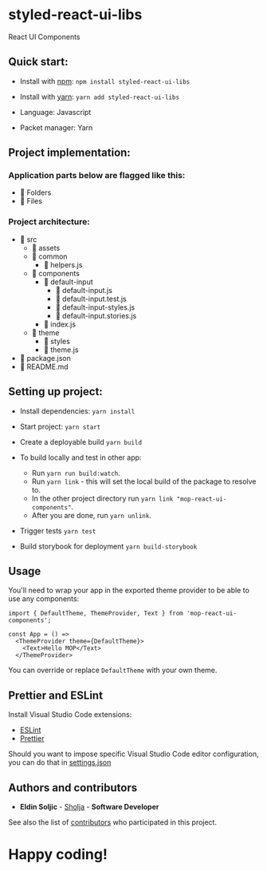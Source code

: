 # styled-react-ui-libs

React UI Components

## Quick start:

* Install with [npm](https://www.npmjs.com/): `npm install styled-react-ui-libs`
* Install with [yarn](https://yarnpkg.com/): `yarn add styled-react-ui-libs`

* Language: Javascript

* Packet manager: Yarn


## Project implementation:

### Application parts below are flagged like this:

* 📒 Folders
* 📑 Files

### Project architecture:

* 📒 src
  * 📒 assets
  * 📒 common
    * 📑 helpers.js
  * 📒 components
    * 📒 default-input
      * 📑 default-input.js
      * 📑 default-input.test.js
      * 📑 default-input-styles.js
      * 📑 default-input.stories.js
    * 📑 index.js
  * 📒 theme
    * 📒 styles
    * 📑 theme.js
* 📑 package.json
* 📑 README.md

## Setting up project:

* Install dependencies:
  `yarn install`

* Start project:
  `yarn start`

* Create a deployable build
  `yarn build`

* To build locally and test in other app:
  - Run `yarn run build:watch`.
  - Run `yarn link` - this will set the local build of the package to resolve to.
  - In the other project directory run `yarn link "mop-react-ui-components"`.
  - After you are done, run `yarn unlink`.

* Trigger tests
  `yarn test`

* Build storybook for deployment
  `yarn build-storybook`

## Usage

You'll need to wrap your app in the exported theme provider to be able to use any components:

```
import { DefaultTheme, ThemeProvider, Text } from 'mop-react-ui-components';

const App = () =>
  <ThemeProvider theme={DefaultTheme}>
    <Text>Hello MOP</Text>
  </ThemeProvider>

```

You can override or replace `DefaultTheme` with your own theme.

## Prettier and ESLint

Install Visual Studio Code extensions:

* [ESLint](https://marketplace.visualstudio.com/items?itemName=dbaeumer.vscode-eslint)
* [Prettier](https://marketplace.visualstudio.com/items?itemName=esbenp.prettier-vscode)

Should you want to impose specific Visual Studio Code editor configuration, you can do that in [settings.json](https://github.com/SwipeStoxGmbH/naga-card/tree/master/.vscode/settings.json)


## Authors and contributors

* **Eldin Soljic** - [Sholja](https://github.com/Sholja) - **Software Developer**

See also the list of [contributors](https://github.com/Sholja/styled-react-ui-libs/graphs/contributors) who participated in this project.

# Happy coding!
